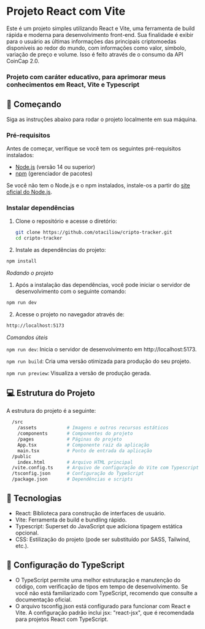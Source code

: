 # Projeto React com Vite

Este é um projeto simples utilizando React e Vite, uma ferramenta de build rápida e moderna para desenvolvimento front-end. Sua finalidade é exibir para o usuário as últimas informações das principais criptomoedas disponíveis ao redor do mundo, com informações como valor, símbolo, variação de preço e volume. Isso é feito através de o consumo da API CoinCap 2.0.

### Projeto com caráter educativo, para aprimorar meus conhecimentos em React, Vite e Typescript

## 🚀 Começando

Siga as instruções abaixo para rodar o projeto localmente em sua máquina.

### Pré-requisitos

Antes de começar, verifique se você tem os seguintes pré-requisitos instalados:

- [Node.js](https://nodejs.org/) (versão 14 ou superior)
- [npm](https://www.npmjs.com/) (gerenciador de pacotes)

Se você não tem o Node.js e o npm instalados, instale-os a partir do [site oficial do Node.js](https://nodejs.org/).

### Instalar dependências

1. Clone o repositório e acesse o diretório:
   ```bash
   git clone https://github.com/otaciliow/cripto-tracker.git
   cd cripto-tracker

2. Instale as dependências do projeto:

  ```bash
  npm install
  ```
*Rodando o projeto*

1. Após a instalação das dependências, você pode iniciar o servidor de desenvolvimento com o seguinte comando:

  ```bash
  npm run dev
  ```
2. Acesse o projeto no navegador através de:

  ```bash
  http://localhost:5173
  ```
*Comandos úteis*

`npm run dev`: Inicia o servidor de desenvolvimento em http://localhost:5173.

`npm run build`: Cria uma versão otimizada para produção do seu projeto.

`npm run preview`: Visualiza a versão de produção gerada.

## 💻 Estrutura do Projeto

A estrutura do projeto é a seguinte:

```bash
  /src
    /assets           # Imagens e outros recursos estáticos
    /components       # Componentes do projeto
    /pages            # Páginas do projeto
    App.tsx           # Componente raiz da aplicação
    main.tsx          # Ponto de entrada da aplicação
  /public
    index.html        # Arquivo HTML principal
  /vite.config.ts     # Arquivo de configuração do Vite com Typescript
  /tsconfig.json      # Configuração do TypeScript
  /package.json       # Dependências e scripts
```
## 🔧 Tecnologias

- React: Biblioteca para construção de interfaces de usuário.
- Vite: Ferramenta de build e bundling rápido.
- Typescript: Superset do JavaScript que adiciona tipagem estática opcional.
- CSS: Estilização do projeto (pode ser substituído por SASS, Tailwind, etc.).

## 🔨 Configuração do TypeScript

- O TypeScript permite uma melhor estruturação e manutenção do código, com verificação de tipos em tempo de desenvolvimento. Se você não está familiarizado com TypeScript, recomendo que consulte a documentação oficial.
- O arquivo tsconfig.json está configurado para funcionar com React e Vite. A configuração padrão inclui jsx: "react-jsx", que é recomendada para projetos React com TypeScript.
